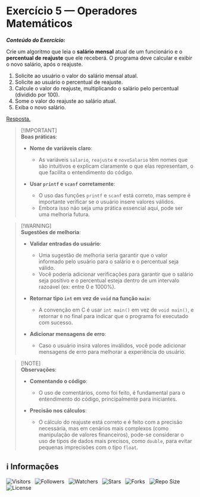 <!-- Título -->
# Exercício 5 — Operadores Matemáticos

***Conteúdo do Exercício:***

Crie um algoritmo que leia o **salário mensal** atual de um funcionário e o **percentual de reajuste** que ele receberá. O programa deve calcular e exibir o novo salário, após o reajuste.

1. Solicite ao usuário o valor do salário mensal atual.
2. Solicite ao usuário o percentual de reajuste.
3. Calcule o valor do reajuste, multiplicando o salário pelo percentual (dividido por 100).
4. Some o valor do reajuste ao salário atual.
5. Exiba o novo salário.

[Resposta.](main.c)

> [!IMPORTANT]\
> **Boas práticas**:
>
> * **Nome de variáveis claro**:
>   * As variáveis `salario`, `reajuste` e `novoSalario` têm nomes que são intuitivos e explicam claramente o que elas representam, o que facilita o entendimento do código.
>
> * **Usar `printf` e `scanf` corretamente**:
>   * O uso das funções `printf` e `scanf` está correto, mas sempre é importante verificar se o usuário insere valores válidos.
>   * Embora isso não seja uma prática essencial aqui, pode ser uma melhoria futura.

> [!WARNING]\
> **Sugestões de melhoria**:
>
> * **Validar entradas do usuário**:
>   * Uma sugestão de melhoria seria garantir que o valor informado pelo usuário para o salário e o percentual seja válido.
>   * Você poderia adicionar verificações para garantir que o salário seja positivo e o percentual esteja dentro de um intervalo razoável (ex: entre 0 e 1000%).
>
> * **Retornar tipo `int` em vez de `void` na função `main`**:
>   * A convenção em C é usar `int main()` em vez de `void main()`, e retornar `0` no final para indicar que o programa foi executado com sucesso.
>
> * **Adicionar mensagens de erro**:
>   * Caso o usuário insira valores inválidos, você pode adicionar mensagens de erro para melhorar a experiência do usuário.

> [!NOTE]\
> **Observações**:
>
> * **Comentando o código**:
>   * O uso de comentários, como foi feito, é fundamental para o entendimento do código, principalmente para iniciantes.
>
> * **Precisão nos cálculos**:
>   * O cálculo do reajuste está correto e é feito com a precisão necessária, mas em cenários mais complexos (como manipulação de valores financeiros), pode-se considerar o uso de tipos de dados mais precisos, como `double`, para evitar pequenas imprecisões com o tipo `float`.

<!-- Informações -->
## &#8505; Informações

![Visitors](https://api.visitorbadge.io/api/visitors?path=Devsgeeknerd%2Fexe-5-ope-mat-exe-pra-ope-mat-fun&label=Visitantes&labelColor=%23700070&labelStyle=none&countColor=%23000fff&style=plastic&color=%23ffffff "Total de Visitantes")
&nbsp;
![Followers](https://img.shields.io/github/followers/Devsgeeknerd?style=p&label=Seguidores&labelColor=800080&color=000fff "Total de Seguidores")
&nbsp;
![Watchers](https://img.shields.io/github/watchers/Devsgeeknerd/exe-5-ope-mat-exe-pra-ope-mat-fun?style=p&label=Observadores&labelColor=800080&color=000fff "Total de Observadores")
&nbsp;
![Stars](https://img.shields.io/github/stars/Devsgeeknerd/exe-5-ope-mat-exe-pra-ope-mat-fun?style=p&label=Estrelas&labelColor=800080&color=000fff "Total de Estrelas")
&nbsp;
![Forks](https://img.shields.io/github/forks/Devsgeeknerd/exe-5-ope-mat-exe-pra-ope-mat-fun?style=p&label=Bifurcações&labelColor=800080&color=000fff "Total de Bifurcações")
&nbsp;
![Repo Size](https://img.shields.io/github/repo-size/Devsgeeknerd/exe-5-ope-mat-exe-pra-ope-mat-fun?style=p&label=Tamanho&labelColor=800080&color=000fff "Tamanho do Repositório")
&nbsp;
![License](https://img.shields.io/github/license/Devsgeeknerd/exe-5-ope-mat-exe-pra-ope-mat-fun?style=p&label=Licença&labelColor=800080&color=000fff "Licença do Repositório")
